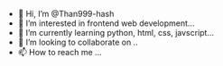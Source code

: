 - 👋 Hi, I’m @Than999-hash
- 👀 I’m interested in frontend web development...
- 🌱 I’m currently learning python, html, css, javscript...
- 💞️ I’m looking to collaborate on ..
- 📫 How to reach me ...

<!---
Than999-hash/Than999-hash is a ✨ special ✨ repository because its `README.md` (this file) appears on your GitHub profile.
You can click the Preview link to take a look at your changes.
--->
